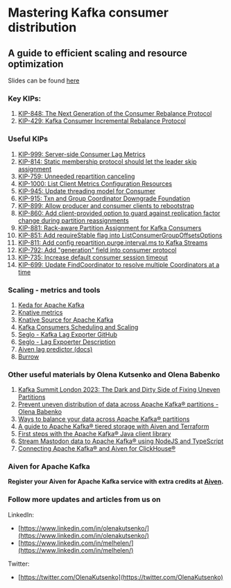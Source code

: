 # Mastering Kafka consumer distribution 
## A guide to efficient scaling and resource optimization

Slides can be found [here](https://docs.google.com/presentation/d/1gWVo8MPYYlVjhnJUnK-Lv9EQ4ijCUEVwRmcWo2zes5k/edit?usp=sharing) 

### Key KIPs:

1. [KIP-848: The Next Generation of the Consumer Rebalance Protocol](https://cwiki.apache.org/confluence/display/KAFKA/KIP-848%3A+The+Next+Generation+of+the+Consumer+Rebalance+Protocol)
2. [KIP-429: Kafka Consumer Incremental Rebalance Protocol](https://cwiki.apache.org/confluence/display/KAFKA/KIP-429%3A+Kafka+Consumer+Incremental+Rebalance+Protocol)


### Useful KIPs

1. [KIP-999: Server-side Consumer Lag Metrics](https://cwiki.apache.org/confluence/display/KAFKA/KIP-999%3A+Server-side+Consumer+Lag+Metrics)
2. [KIP-814: Static membership protocol should let the leader skip assignment](https://cwiki.apache.org/confluence/display/KAFKA/KIP-814%3A+Static+membership+protocol+should+let+the+leader+skip+assignment)
3. [KIP-759: Unneeded repartition canceling](https://cwiki.apache.org/confluence/display/KAFKA/KIP-759%3A+Unneeded+repartition+canceling)
4. [KIP-1000: List Client Metrics Configuration Resources](https://cwiki.apache.org/confluence/display/KAFKA/KIP-1000%3A+List+Client+Metrics+Configuration+Resources)
5. [KIP-945: Update threading model for Consumer](https://cwiki.apache.org/confluence/display/KAFKA/KIP-945%3A+Update+threading+model+for+Consumer)
6. [KIP-915: Txn and Group Coordinator Downgrade Foundation](https://cwiki.apache.org/confluence/display/KAFKA/KIP-915%3A+Txn+and+Group+Coordinator+Downgrade+Foundation)
7. [KIP-899: Allow producer and consumer clients to rebootstrap](https://cwiki.apache.org/confluence/display/KAFKA/KIP-899%3A+Allow+producer+and+consumer+clients+to+rebootstrap)
8. [KIP-860: Add client-provided option to guard against replication factor change during partition reassignments](https://cwiki.apache.org/confluence/display/KAFKA/KIP-860%3A+Add+client-provided+option+to+guard+against+replication+factor+change+during+partition+reassignments)
9. [KIP-881: Rack-aware Partition Assignment for Kafka Consumers](https://cwiki.apache.org/confluence/display/KAFKA/KIP-881%3A+Rack-aware+Partition+Assignment+for+Kafka+Consumers)
10. [KIP-851: Add requireStable flag into ListConsumerGroupOffsetsOptions](https://cwiki.apache.org/confluence/display/KAFKA/KIP-851%3A+Add+requireStable+flag+into+ListConsumerGroupOffsetsOptions)
11. [KIP-811: Add config repartition.purge.interval.ms to Kafka Streams](https://cwiki.apache.org/confluence/display/KAFKA/KIP-811%3A+Add+config+repartition.purge.interval.ms+to+Kafka+Streams)
12. [KIP-792: Add "generation" field into consumer protocol](https://cwiki.apache.org/confluence/pages/viewpage.action?pageId=191336614)
13. [KIP-735: Increase default consumer session timeout](https://cwiki.apache.org/confluence/display/KAFKA/KIP-735%3A+Increase+default+consumer+session+timeout)
14. [KIP-699: Update FindCoordinator to resolve multiple Coordinators at a time](https://cwiki.apache.org/confluence/display/KAFKA/KIP-699%3A+Update+FindCoordinator+to+resolve+multiple+Coordinators+at+a+time)

### Scaling - metrics and tools
1. [Keda for Apache Kafka](https://keda.sh/docs/2.13/scalers/apache-kafka/)
2. [Knative metrics](https://knative.dev/docs/serving/autoscaling/autoscaling-metrics/)
3. [Knative Source for Apache Kafka](https://knative.dev/docs/eventing/sources/kafka-source/)
4. [Kafka Consumers Scheduling and Scaling](https://docs.google.com/document/d/1UktwiDyqq07MtA7pUlahEpux5CCdAsyI6k3nkQeeqXw/edit#heading=h.n8a530nnrb)
5. [Seglo - Kafka Lag Exporter GitHub](https://github.com/seglo/kafka-lag-exporter)
6. [Seglo - Lag Expoerter Description](https://www.lightbend.com/blog/monitor-kafka-consumer-group-latency-with-kafka-lag-exporter)
7. [Aiven lag predictor (docs)](https://aiven.io/docs/products/kafka/concepts/consumer-lag-predictor) 
8. [Burrow](https://github.com/linkedin/Burrow)


### Other useful materials by Olena Kutsenko and Olena Babenko
1. [Kafka Summit London 2023: The Dark and Dirty Side of Fixing Uneven Partitions](https://www.confluent.io/events/kafka-summit-london-2023/the-dark-and-dirty-side-of-fixing-uneven-partitions/)
2. [Prevent uneven distribution of data across Apache Kafka® partitions - Olena Babenko](https://www.youtube.com/watch?v=tQMfXmzBnaQ)
3. [Ways to balance your data across Apache Kafka® partitions](https://aiven.io/developer/balance-data-across-kafka-partitions)
4. [A guide to Apache Kafka® tiered storage with Aiven and Terraform](https://aiven.io/developer/kafka-tiered-storage-terraform)
5. [First steps with the Apache Kafka® Java client library](https://aiven.io/developer/first-steps-kafka-java-client-library)
6. [Stream Mastodon data to Apache Kafka® using NodeJS and TypeScript](https://aiven.io/developer/mastodon-kafka-js)
7. [Connecting Apache Kafka® and Aiven for ClickHouse®](https://aiven.io/developer/connecting-kafka-and-clickhouse)


### Aiven for Apache Kafka
**Register your Aiven for Apache Kafka service with extra credits at [Aiven](https://go.aiven.io/olena-sign-up).**

### Follow more updates and articles from us on

LinkedIn: 
- [https://www.linkedin.com/in/olenakutsenko/](https://www.linkedin.com/in/olenakutsenko/)
- [https://www.linkedin.com/in/melhelen/](https://www.linkedin.com/in/melhelen/)

Twitter:
- [https://twitter.com/OlenaKutsenko](https://twitter.com/OlenaKutsenko)


